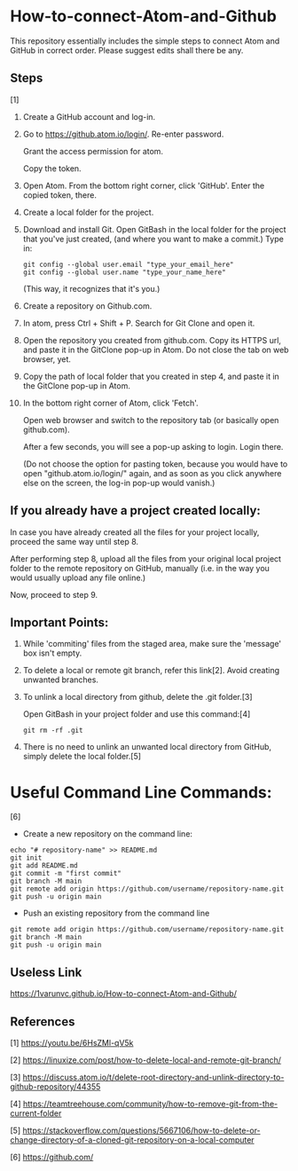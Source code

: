 # How-to-connect-Atom-and-Github
This repository essentially includes the simple steps to connect Atom and GitHub in correct order. Please suggest edits shall there be any.

## Steps
[1]

1. Create a GitHub account and log-in.

2. Go to https://github.atom.io/login/.
	Re-enter password.
	
	Grant the access permission for atom.
	
	Copy the token.

3. Open Atom. From the bottom right corner, click 'GitHub'. Enter the copied token, there.

4. Create a local folder for the project.

4. Download and install Git.
	Open GitBash in the local folder for the project that you've just created, (and where you want to make a commit.) Type in:
	```
	git config --global user.email "type_your_email_here"
	git config --global user.name "type_your_name_here"
	```
	(This way, it recognizes that it's you.)

5. Create a repository on Github.com.

6. In atom, press Ctrl + Shift + P. Search for Git Clone and open it.

7. Open the repository you created from github.com. Copy its HTTPS url, and paste it in the GitClone pop-up in Atom. Do not close the tab on web browser, yet.

8. Copy the path of local folder that you created in step 4, and paste it in the GitClone pop-up in Atom.

9. In the bottom right corner of Atom, click 'Fetch'.

	Open web browser and switch to the repository tab (or basically open github.com).
	
	After a few seconds, you will see a pop-up asking to login. Login there.
	
	(Do not choose the option for pasting token, because you would have to open "github.atom.io/login/" again, and as soon as you click anywhere else on the screen, the log-in pop-up would vanish.)

## If you already have a project created locally:
In case you have already created all the files for your project locally, proceed the same way until step 8.

After performing step 8, upload all the files from your original local project folder to the remote repository on GitHub, manually (i.e. in the way you would usually upload any file online.)

Now, proceed to step 9.

## Important Points:

1. While 'commiting' files from the staged area, make sure the 'message' box isn't empty.
  
2. To delete a local or remote git branch, refer this link[2]. Avoid creating unwanted branches.
    
3. To unlink a local directory from github, delete the .git folder.[3]

	Open GitBash in your project folder and use this command:[4]

	```git rm -rf .git```

4. There is no need to unlink an unwanted local directory from GitHub, simply delete the local folder.[5]
# Useful Command Line Commands:
[6]
* Create a new repository on the command line:
```
echo "# repository-name" >> README.md
git init
git add README.md
git commit -m "first commit"
git branch -M main
git remote add origin https://github.com/username/repository-name.git
git push -u origin main
```
* Push an existing repository from the command line
```
git remote add origin https://github.com/username/repository-name.git
git branch -M main
git push -u origin main
```
##  Useless Link
https://1varunvc.github.io/How-to-connect-Atom-and-Github/
## References
[1] https://youtu.be/6HsZMl-qV5k

[2] https://linuxize.com/post/how-to-delete-local-and-remote-git-branch/

[3] https://discuss.atom.io/t/delete-root-directory-and-unlink-directory-to-github-repository/44355

[4] https://teamtreehouse.com/community/how-to-remove-git-from-the-current-folder

[5] https://stackoverflow.com/questions/5667106/how-to-delete-or-change-directory-of-a-cloned-git-repository-on-a-local-computer

[6] https://github.com/
